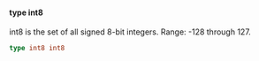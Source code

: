 #### type int8

int8 is the set of all signed 8-bit integers. Range: -128 through 127.

```go
type int8 int8
```

